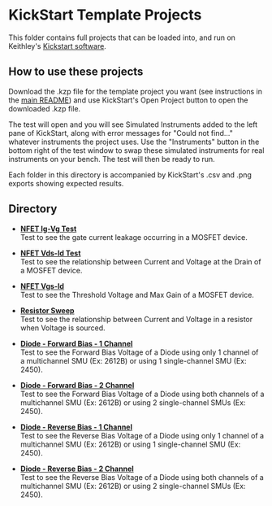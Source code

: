 # KickStart Template Projects
This folder contains full projects that can be loaded into, and run on Keithley's [Kickstart software](https://www.tek.com/products/keithley/keithley-control-software-bench-instruments/kickstart).

## How to use these projects
Download the .kzp file for the template project you want (see instructions in the [main README](/README.md#downloading-files)) and use KickStart's Open Project button to open the downloaded .kzp file. 

The test will open and you will see Simulated Instruments added to the left pane of KickStart, along with error messages for "Could not find..." whatever instruments the project uses. Use the "Instruments" button in the bottom right of the test window to swap these simulated instruments for real instruments on your bench. The test will then be ready to run. 

Each folder in this directory is accompanied by KickStart's .csv and .png exports showing expected results.

## Directory

[comment]: **[Title](./folder)**  

* **[NFET Ig-Vg Test](./NFET_ig-vg)**  
Test to see the gate current leakage occurring in a MOSFET device.

* **[NFET Vds-Id Test](./NFET_vds-id)**  
Test to see the relationship between Current and Voltage at the Drain of a MOSFET device.

* **[NFET Vgs-Id](./NFET_vgs-id)**  
Test to see the Threshold Voltage and Max Gain of a MOSFET device.

* **[Resistor Sweep](./resistor_sweep)**  
Test to see the relationship between Current and Voltage in a resistor when Voltage is sourced.

* **[Diode - Forward Bias - 1 Channel](./VFD_1channel)**  
Test to see the Forward Bias Voltage of a Diode using only 1 channel of a multichannel SMU (Ex: 2612B) or using 1 single-channel SMU (Ex: 2450).

* **[Diode - Forward Bias - 2 Channel](./VFD_2channel)**  
Test to see the Forward Bias Voltage of a Diode using both channels of a multichannel SMU (Ex: 2612B) or using 2 single-channel SMUs (Ex: 2450).

* **[Diode - Reverse Bias - 1 Channel](./VRD_1channel)**  
Test to see the Reverse Bias Voltage of a Diode using only 1 channel of a multichannel SMU (Ex: 2612B) or using 1 single-channel SMU (Ex: 2450).

* **[Diode - Reverse Bias - 2 Channel](./VRD_2channel)**  
Test to see the Reverse Bias Voltage of a Diode using both channels of a multichannel SMU (Ex: 2612B) or using 2 single-channel SMUs (Ex: 2450).

